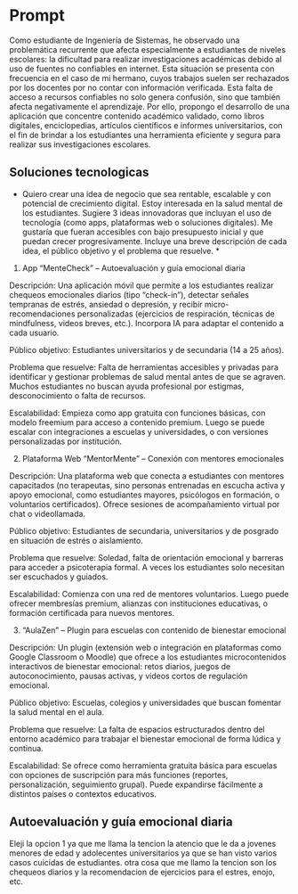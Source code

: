 # Prompt 

Como estudiante de Ingeniería de Sistemas, he observado una problemática recurrente que afecta especialmente a estudiantes de niveles escolares: la dificultad para realizar investigaciones académicas debido al uso de fuentes no confiables en internet. Esta situación se presenta con frecuencia en el caso de mi hermano, cuyos trabajos suelen ser rechazados por los docentes por no contar con información verificada. Esta falta de acceso a recursos confiables no solo genera confusión, sino que también afecta negativamente el aprendizaje. Por ello, propongo el desarrollo de una aplicación que concentre contenido académico validado, como libros digitales, enciclopedias, artículos científicos e informes universitarios, con el fin de brindar a los estudiantes una herramienta eficiente y segura para realizar sus investigaciones escolares.

## Soluciones tecnologicas 

* Quiero crear una idea de negocio que sea rentable, escalable y con potencial de crecimiento digital. Estoy interesada en la salud mental de los estudiantes. Sugiere 3 ideas innovadoras que incluyan el uso de tecnología (como apps, plataformas web o soluciones digitales). Me gustaría que fueran accesibles con bajo presupuesto inicial y que puedan crecer progresivamente. Incluye una breve descripción de cada idea, el público objetivo y el problema que resuelve. *

1. App “MenteCheck” – Autoevaluación y guía emocional diaria

Descripción:
Una aplicación móvil que permite a los estudiantes realizar chequeos emocionales diarios (tipo “check-in”), detectar señales tempranas de estrés, ansiedad o depresión, y recibir micro-recomendaciones personalizadas (ejercicios de respiración, técnicas de mindfulness, videos breves, etc.). Incorpora IA para adaptar el contenido a cada usuario.

Público objetivo:
Estudiantes universitarios y de secundaria (14 a 25 años).

Problema que resuelve:
Falta de herramientas accesibles y privadas para identificar y gestionar problemas de salud mental antes de que se agraven. Muchos estudiantes no buscan ayuda profesional por estigmas, desconocimiento o falta de recursos.

Escalabilidad:
Empieza como app gratuita con funciones básicas, con modelo freemium para acceso a contenido premium. Luego se puede escalar con integraciones a escuelas y universidades, o con versiones personalizadas por institución.

2. Plataforma Web “MentorMente” – Conexión con mentores emocionales

Descripción:
Una plataforma web que conecta a estudiantes con mentores capacitados (no terapeutas, sino personas entrenadas en escucha activa y apoyo emocional, como estudiantes mayores, psicólogos en formación, o voluntarios certificados). Ofrece sesiones de acompañamiento virtual por chat o videollamada.

Público objetivo:
Estudiantes de secundaria, universitarios y de posgrado en situación de estrés o aislamiento.

Problema que resuelve:
Soledad, falta de orientación emocional y barreras para acceder a psicoterapia formal. A veces los estudiantes solo necesitan ser escuchados y guiados.

Escalabilidad:
Comienza con una red de mentores voluntarios. Luego puede ofrecer membresías premium, alianzas con instituciones educativas, o formación certificada para nuevos mentores.

3. “AulaZen” – Plugin para escuelas con contenido de bienestar emocional

Descripción:
Un plugin (extensión web o integración en plataformas como Google Classroom o Moodle) que ofrece a los estudiantes microcontenidos interactivos de bienestar emocional: retos diarios, juegos de autoconocimiento, pausas activas, y videos cortos de regulación emocional.

Público objetivo:
Escuelas, colegios y universidades que buscan fomentar la salud mental en el aula.

Problema que resuelve:
La falta de espacios estructurados dentro del entorno académico para trabajar el bienestar emocional de forma lúdica y continua.

Escalabilidad:
Se ofrece como herramienta gratuita básica para escuelas con opciones de suscripción para más funciones (reportes, personalización, seguimiento grupal). Puede expandirse fácilmente a distintos países o contextos educativos.

## Autoevaluación y guía emocional diaria 

 Eleji la opcion 1 ya que me llama la tencion la atencio que le da a jovenes menores de edad y adolecentes universitarios ya que se han visto varios casos cuicidas de estudiantes. otra cosa que me llamo la tencion son los chequeos diarios y la recomendacion de ejercicios para el estres, enojo, etc. 
